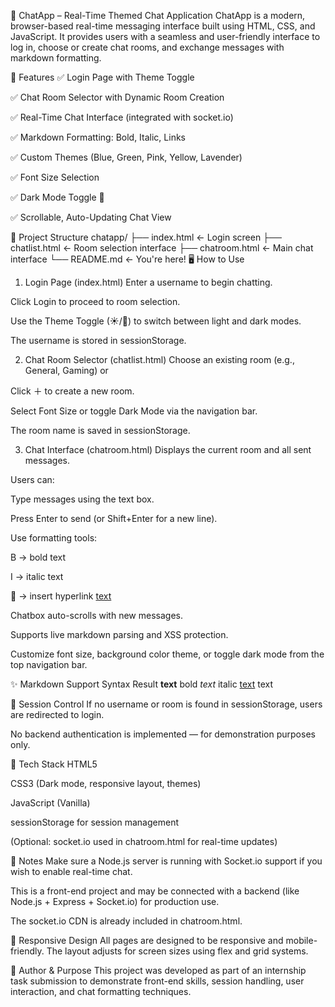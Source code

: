 💬 ChatApp – Real-Time Themed Chat Application
ChatApp is a modern, browser-based real-time messaging interface built using HTML, CSS, and JavaScript. It provides users with a seamless and user-friendly interface to log in, choose or create chat rooms, and exchange messages with markdown formatting.

🚀 Features
✅ Login Page with Theme Toggle

✅ Chat Room Selector with Dynamic Room Creation

✅ Real-Time Chat Interface (integrated with socket.io)

✅ Markdown Formatting: Bold, Italic, Links

✅ Custom Themes (Blue, Green, Pink, Yellow, Lavender)

✅ Font Size Selection

✅ Dark Mode Toggle 🌙

✅ Scrollable, Auto-Updating Chat View

📁 Project Structure
chatapp/
├── index.html        ← Login screen
├── chatlist.html     ← Room selection interface
├── chatroom.html     ← Main chat interface
└── README.md         ← You're here!
🖥️ How to Use
1. Login Page (index.html)
Enter a username to begin chatting.

Click Login to proceed to room selection.

Use the Theme Toggle (☀/🌙) to switch between light and dark modes.

The username is stored in sessionStorage.

2. Chat Room Selector (chatlist.html)
Choose an existing room (e.g., General, Gaming) or

Click ＋ to create a new room.

Select Font Size or toggle Dark Mode via the navigation bar.

The room name is saved in sessionStorage.

3. Chat Interface (chatroom.html)
Displays the current room and all sent messages.

Users can:

Type messages using the text box.

Press Enter to send (or Shift+Enter for a new line).

Use formatting tools:

B → bold text

I → italic text

🔗 → insert hyperlink [text](url)

Chatbox auto-scrolls with new messages.

Supports live markdown parsing and XSS protection.

Customize font size, background color theme, or toggle dark mode from the top navigation bar.

✨ Markdown Support
Syntax	Result
**text**	bold
*text*	italic
[text](https://link.com)	text

🔐 Session Control
If no username or room is found in sessionStorage, users are redirected to login.

No backend authentication is implemented — for demonstration purposes only.

🧪 Tech Stack
HTML5

CSS3 (Dark mode, responsive layout, themes)

JavaScript (Vanilla)

sessionStorage for session management

(Optional: socket.io used in chatroom.html for real-time updates)

📌 Notes
Make sure a Node.js server is running with Socket.io support if you wish to enable real-time chat.

This is a front-end project and may be connected with a backend (like Node.js + Express + Socket.io) for production use.

The socket.io CDN is already included in chatroom.html.

📱 Responsive Design
All pages are designed to be responsive and mobile-friendly. The layout adjusts for screen sizes using flex and grid systems.

🙌 Author & Purpose
This project was developed as part of an internship task submission to demonstrate front-end skills, session handling, user interaction, and chat formatting techniques.

